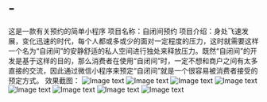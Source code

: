 # -
这是一款有关预约的简单小程序
项目名称：自闭间预约
项目介绍：身处飞速发展，变化迅速的时代，每个人都或多或少的面对一定程度的压力，这时就需要这样一个名为“自闭间”的安静舒适的私人空间进行独处来释放压力。既然“自闭间”的开发是基于这样的目的，那么消费者在使用“自闭间”时，一定不想和商户之间有太多直接的交流，因此通过微信小程序来预定“自闭间”就是一个很容易被消费者接受的预定方式。
效果截图：
![Image text](https://github.com/xxiaoyueyue/zibijian/blob/lala/image1/1.png)
![Image text](https://github.com/xxiaoyueyue/zibijian/blob/lala/image1/2.png)
![Image text](https://github.com/xxiaoyueyue/zibijian/blob/lala/image1/3.png)
![Image text](https://github.com/xxiaoyueyue/zibijian/blob/lala/image1/4.png)
![Image text](https://github.com/xxiaoyueyue/zibijian/blob/lala/image1/5.png)
![Image text](https://github.com/xxiaoyueyue/zibijian/blob/lala/image1/6.png)
![Image text](https://github.com/xxiaoyueyue/zibijian/blob/lala/image1/7.png)
![Image text](https://github.com/xxiaoyueyue/zibijian/blob/lala/image1/8.png)
